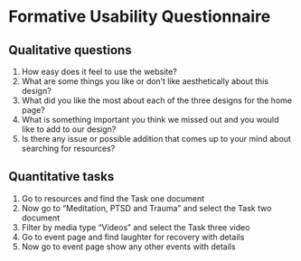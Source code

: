 # Formative Usability Questionnaire

## Qualitative questions
1. How easy does it feel to use the website?
2. What are some things you like or don’t like aesthetically about this design?
3. What did you like the most about each of the three designs for the home page?
4. What is something important you think we missed out and you would like to add to our design?
5. Is there any issue or possible addition that comes up to your mind about searching for resources?

## Quantitative tasks
1. Go to resources and find the Task one document
2. Now go to “Meditation, PTSD and Trauma” and select the Task two document
3. Filter by media type “Videos” and select the Task three video
4. Go to event page and find laughter for recovery with details
5. Now go to event page show any other events with details

